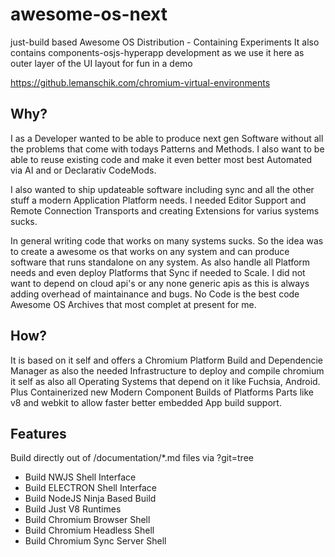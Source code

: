 # awesome-os-next
just-build based Awesome OS Distribution - Containing Experiments
It also contains components-osjs-hyperapp development as we use it here as outer layer of the UI layout for fun
in a demo

https://github.lemanschik.com/chromium-virtual-environments

## Why?
I as a Developer wanted to be able to produce next gen Software without all the problems that come with todays Patterns and Methods. 
I also want to be able to reuse existing code and make it even better most best Automated via AI and or Declarativ CodeMods.

I also wanted to ship updateable software including sync and all the other stuff a modern Application Platform needs.
I needed Editor Support and Remote Connection Transports and creating Extensions for varius systems sucks.

In general writing code that works on many systems sucks. So the idea was to create a awesome os that works on any system and can produce software that runs standalone on any system. As also handle all Platform needs and even deploy Platforms that Sync if needed to Scale. I did not want to depend on
cloud api's or any none generic apis as this is always adding overhead of maintainance and bugs. No Code is the best code Awesome OS Archives that
most complet at present for me.

## How?
It is based on it self and offers a Chromium Platform Build and Dependencie Manager as also the needed Infrastructure to deploy and compile chromium it self as also all Operating Systems that depend on it like Fuchsia, Android. Plus Containerized new Modern Component Builds of Platforms Parts like v8
and webkit to allow faster better embedded App build support. 

## Features
Build directly out of /documentation/*.md files via ?git=tree
- Build NWJS Shell Interface
- Build ELECTRON Shell Interface
- Build NodeJS Ninja Based Build
- Build Just V8 Runtimes
- Build Chromium Browser Shell
- Build Chromium Headless Shell
- Build Chromium Sync Server Shell
